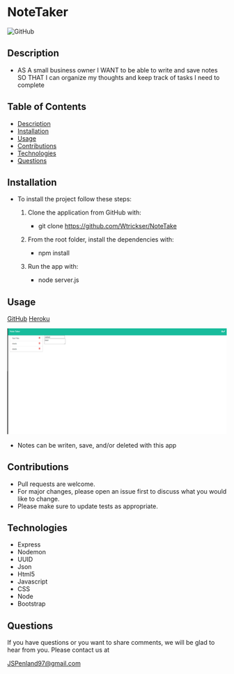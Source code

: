   # NoteTaker
  
  ![GitHub](https://img.shields.io/badge/license-MIT-purple?style=plastic)
  
  
  ## **Description**

  * AS A small business owner
    I WANT to be able to write and save notes
    SO THAT I can organize my thoughts and keep track of tasks I need to complete
  
 
  ## Table of Contents
  * [Description](#Description)
  * [Installation](#Installation)
  * [Usage](#Usage)
  * [Contributions](#contributions)
  * [Technologies](#Technologies)
  * [Questions](#Questions)
  
  
  ## **Installation**
  
  * To install the project follow these steps:

     1. Clone the application from GitHub with:
   
        * git clone https://github.com/Wtrickser/NoteTake
    
     2. From the root folder, install the dependencies with:
    
        * npm install
        
     3. Run the app with:
    
        * node server.js
  
  
  ## **Usage**
  
  [GitHub](https://github.com/Wtrickser/NoteTaker) [Heroku](https://mrpen-notetaker.herokuapp.com/)
  
  ![Screenshot 1](Pic1.png)
  
  * Notes can be writen, save, and/or deleted with this app
  
  
  ## **Contributions**
  
  * Pull requests are welcome.
  * For major changes, please open an issue first to discuss what you would like to change.
  * Please make sure to update tests as appropriate.


  ## **Technologies**
  
  * Express
  * Nodemon
  * UUID
  * Json
  * Html5
  * Javascript
  * CSS
  * Node
  * Bootstrap
  
  
  ## **Questions**
  
  If you have questions or you want to share comments, we will be glad to hear from you. Please contact us at
  
  JSPenland97@gmail.com
